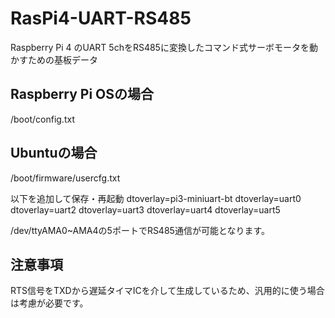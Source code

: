 # RasPi4-UART-RS485
Raspberry Pi 4 のUART 5chをRS485に変換したコマンド式サーボモータを動かすための基板データ

## Raspberry Pi OSの場合
/boot/config.txt

## Ubuntuの場合
/boot/firmware/usercfg.txt

以下を追加して保存・再起動
dtoverlay=pi3-miniuart-bt
dtoverlay=uart0
dtoverlay=uart2
dtoverlay=uart3
dtoverlay=uart4
dtoverlay=uart5

/dev/ttyAMA0~AMA4の5ポートでRS485通信が可能となります。

## 注意事項
RTS信号をTXDから遅延タイマICを介して生成しているため、汎用的に使う場合は考慮が必要です。

